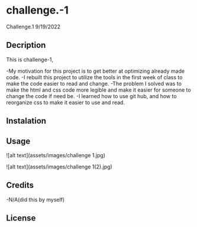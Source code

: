 # challenge.-1
Challenge.1 9/19/2022

## Decription
This is challenge-1, 

-My motivation for this project is to get better at optimizing already made code.
-I rebuilt this project to utilize the tools in the first week of class to make the code easier to read and change.
-The problem I solved was to make the html and css code more legible and make it easier for someone to change the code if need be.
-I learned how to use git hub, and how to reorganize css to make it easier to use and read.

## Instalation



## Usage

![alt text](assets/images/challenge 1.jpg)


![alt text](assets/images/challenge 1(2).jpg)


## Credits

-N/A(did this by myself)

## License


